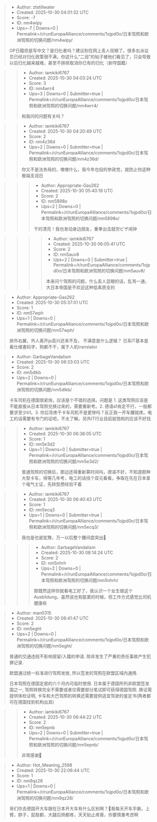 > - Author: ztstillwater
> - Created: 2025-10-30 04:01:32 UTC
> - Score: -7
> - ID: nm4wipy
> - Ups=-7 | Downs=0 | Permalink=/r/runEuropaAlliance/comments/1ojpd0o/日本驾照和欧洲驾照的切换问题/nm4wipy/
>
> OP日籍但是写中文？是归化者吗？建议别在网上丢人现眼了。很多右派议员已经对归化政策很不满，你这什么“二润”的帖子被他们看见了，只会导致以后归化越来越难，甚至不排除取消你已有的归化（剥夺国籍）

>> - Author: iamkiki6767
>> - Created: 2025-10-30 04:03:24 UTC
>> - Score: 3
>> - ID: nm4wrr4
>> - Ups=3 | Downs=0 | Submitter=true | Permalink=/r/runEuropaAlliance/comments/1ojpd0o/日本驾照和欧洲驾照的切换问题/nm4wrr4/
>>
>> 和我问的问题有关吗？

>> - Author: iamkiki6767
>> - Created: 2025-10-30 04:20:49 UTC
>> - Score: 2
>> - ID: nm4z36d
>> - Ups=2 | Downs=0 | Submitter=true | Permalink=/r/runEuropaAlliance/comments/1ojpd0o/日本驾照和欧洲驾照的切换问题/nm4z36d/
>>
>> 你又不是法务局的，嗷嗷什么，我今年也投的参政党，就防止你这种极端支润日

>>> - Author: Appropriate-Gas262
>>> - Created: 2025-10-30 05:40:19 UTC
>>> - Score: 2
>>> - ID: nm5898o
>>> - Ups=2 | Downs=0 | Permalink=/r/runEuropaAlliance/comments/1ojpd0o/日本驾照和欧洲驾照的切换问题/nm5898o/
>>>
>>> 干的漂亮！我也发动身边朋友，重拳出击就労ビザ闹钟

>>>> - Author: iamkiki6767
>>>> - Created: 2025-10-30 06:05:41 UTC
>>>> - Score: 2
>>>> - ID: nm5auv8
>>>> - Ups=2 | Downs=0 | Submitter=true | Permalink=/r/runEuropaAlliance/comments/1ojpd0o/日本驾照和欧洲驾照的切换问题/nm5auv8/
>>>>
>>>> 本来问个驾照的问题，什么丢人显眼的话，乱骂一通，大日本帝国是不欢迎这种低素质支的

> - Author: Appropriate-Gas262
> - Created: 2025-10-30 05:37:01 UTC
> - Score: 1
> - ID: nm57wph
> - Ups=1 | Downs=0 | Permalink=/r/runEuropaAlliance/comments/1ojpd0o/日本驾照和欧洲驾照的切换问题/nm57wph/
>
> 排外右翼，外人离开jp高兴还来不及，
> 不满意是什么逻辑？
> 日系IT基本是看仕様書码字，狗都不干，属于人机translator

> - Author: GarbageVandalism
> - Created: 2025-10-30 06:33:03 UTC
> - Score: 2
> - ID: nm5dlkb
> - Ups=2 | Downs=0 | Permalink=/r/runEuropaAlliance/comments/1ojpd0o/日本驾照和欧洲驾照的切换问题/nm5dlkb/
>
> 卡车司机在德国很紧俏，应该是个不错的选择。问题是 1. 这类驾照应该是不能直接从日本驾照兑换过来的，需要重新考。2. 德语a1肯定不行，一般都要求至少b1。3. 你后背疼干卡车司机不是更惨吗？反正我一开车腰就疼。电工的话需要有专门的证吧，不太了解。另外IT行业目前挺饱和的应该不好找

>> - Author: iamkiki6767
>> - Created: 2025-10-30 06:38:05 UTC
>> - Score: 1
>> - ID: nm5e3d2
>> - Ups=1 | Downs=0 | Submitter=true | Permalink=/r/runEuropaAlliance/comments/1ojpd0o/日本驾照和欧洲驾照的切换问题/nm5e3d2/
>>
>> 普通驾照的切换后，那边还得重新算时间吗，德语不好，不知道那种大型卡车，得等几年考，电工的话找个双元看看，争取在先在日本拿个电气士证，先转型攒经验干着

>> - Author: iamkiki6767
>> - Created: 2025-10-30 06:40:43 UTC
>> - Score: 1
>> - ID: nm5ecq3
>> - Ups=1 | Downs=0 | Submitter=true | Permalink=/r/runEuropaAlliance/comments/1ojpd0o/日本驾照和欧洲驾照的切换问题/nm5ecq3/
>>
>> 我也是也是犹豫，万一以后整个腰间盘突出🤔

>>> - Author: GarbageVandalism
>>> - Created: 2025-10-30 08:14:24 UTC
>>> - Score: 2
>>> - ID: nm5nhrh
>>> - Ups=2 | Downs=0 | Permalink=/r/runEuropaAlliance/comments/1ojpd0o/日本驾照和欧洲驾照的切换问题/nm5nhrh/
>>>
>>> 那既然这样你就看电工好了，我认识一个女生做这个Ausbildung，虽然说也有脏累的时候，但工作方式感觉比司机健康些

> - Author: man0315
> - Created: 2025-10-30 06:41:47 UTC
> - Score: 2
> - ID: nm5eght
> - Ups=2 | Downs=0 | Permalink=/r/runEuropaAlliance/comments/1ojpd0o/日本驾照和欧洲驾照的切换问题/nm5eght/
>
> 普通的交通违规不影响居留/入籍的申请. 除非发生了严重的责任事故产生犯罪记录. 
> 
>   
> 欧盟通过统一标准进行驾照发放, 所以签发的驾照在欧盟区域内通用.  
> 
> 
> 
> 日本驾照在德国定居的六个月内可临时使用. 日本属于德国所列非欧盟签发国之一, 驾照转换完全不需要或者仅需要部分笔试即可获得德国驾照.  换证需提供体检证明, 卡车和大巴驾照的转换还需要提供适宜驾驶的鉴定书(两者都可在德国找到机构出具)

>> - Author: iamkiki6767
>> - Created: 2025-10-30 06:44:22 UTC
>> - Score: 2
>> - ID: nm5epnb
>> - Ups=2 | Downs=0 | Submitter=true | Permalink=/r/runEuropaAlliance/comments/1ojpd0o/日本驾照和欧洲驾照的切换问题/nm5epnb/
>>
>> 非常感谢🙏

> - Author: Hot_Meaning_2598
> - Created: 2025-10-30 22:06:44 UTC
> - Score: 1
> - ID: nm9qz28
> - Ups=1 | Downs=0 | Permalink=/r/runEuropaAlliance/comments/1ojpd0o/日本驾照和欧洲驾照的切换问题/nm9qz28/
>
> 哥们你去德国开大车跟在日本开大车有什么区别啊？🤣我每天开车手腕，上臂，脖子，屁股都，大腿后侧都疼，天天贴止疼膏，你要慎重考虑啊

